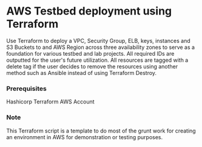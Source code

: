 # AWS Testbed deployment using Terraform

Use Terraform to deploy a VPC, Security Group, ELB, keys, instances and S3 Buckets to and AWS Region across three availability zones to serve as a foundation for various testbed and lab projects. All required IDs are outputted for the user's future utilization. All resources are tagged with a delete tag if the user decides to remove the resources using another method such as Ansible instead of using Terraform Destroy.

### Prerequisites

Hashicorp Terraform
AWS Account

### Note

This Terraform script is a template to do most of the grunt work for creating an environment in AWS for demonstration or testing purposes.
